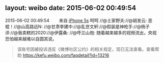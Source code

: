 layout: weibo
date: 2015-06-02 00:49:54
---
<meta name="referrer" content="no-referrer" />

2015-06-02 00:49:54  &nbsp;&nbsp;&nbsp;&nbsp;&nbsp;&nbsp; 来自 <a href="sinaweibo://customweibosource" rel="nofollow">iPhone 5s</a>
呵呵 //@土家野夫://@胡发云: 恶棍！//@山高路远N: //@甘肃李建中://@乱世文轩://@假装是神枪手://@杨子评://@我卖糕的2020://@伊露桑: //@呼兰山炮: 随着越来越多的视频流出，央视恐怕越来越难以自圆其说。
>  该账号因被投诉违反《微博社区公约》的相关规定，现已无法查看。查看帮助 https://kefu.weibo.com/faqdetail?id=13216
